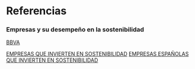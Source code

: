 # Referencias 






### Empresas y su desempeño en la sostenibilidad

[BBVA](https://www.bbva.com/es/sostenibilidad/que-es-la-sostenibilidad-ambiental-y-que-responsabilidad-tienen-las-empresas/?gad_source=1&gclid=EAIaIQobChMIgfvotbyhiQMVappoCR111SbgEAAYAyAAEgLirfD_BwE)

[EMPRESAS QUE INVIERTEN EN SOSTENIBILIDAD](https://www.universitatcarlemany.com/actualidad/blog/empresas-desarrollo-sostenible/)
[EMPRESAS ESPAÑOLAS QUE INVIERTEN EN SOSTENIBILIDAD](https://emprendedores.es/sostenibilidad/10-empresas-sostenibles-espana/)


